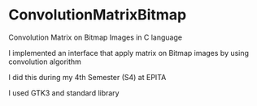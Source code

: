 # ConvolutionMatrixBitmap

Convolution Matrix on Bitmap Images in C language

I implemented an interface that apply matrix on Bitmap images by using convolution algorithm 

I did this during my 4th Semester (S4) at EPITA 

I used GTK3 and standard library
